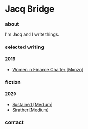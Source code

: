 <!--
Here is a template for the site if you want to try and write the page yourself. I have tried to add in comments to help you fill in the details. Message me on twitter or email if you have any questions.

The content of the webpape is controlled by the index.html file. The changes you make to this will change the writing you see on the page.

All the design of the page (font, colours etc.) is controlled by the main.css file. You are welcome to customise this anyway you like.

You can open this html file using your browser. If you make a change to this or the main.css and save it, you can then see the change by refreshing your browser.
 -->

<!DOCTYPE html>
<html lang="en" dir="ltr">
<head>
<meta charset="UTF-8" />
<meta name="viewport" content="width=device-width, initial-scale=1.0, user-scalable=no" />
<link rel="stylesheet" type="text/css" href="main.css" />
<link rel="stylesheet" type="text/css" href="colour.css" />

<link rel="stylesheet" href="https://use.fontawesome.com/releases/v5.6.1/css/all.css" integrity="sha384-gfdkjb5BdAXd+lj+gudLWI+BXq4IuLW5IT+brZEZsLFm++aCMlF1V92rMkPaX4PP" crossorigin="anonymous">

<!--
Enter your name here, this is what appears in the tab label on a browser.
 -->
<title>Jacq Bridge</title>
</head>

<body>
<div class="list">

<!--
This is your name that appears at the top of the webpage
 -->
<h1 class="name">Jacq Bridge</h1>

<!--
The below space is used for filling in your bio, if you dont want a bio delete everything below.
 -->
<div class="bio">
<div class="bioTitle">
<h3>about</h3>
</div>

I'm Jacq and I write things. 

</div>

<!--
If you're deleting the bio, stop deleting from here.
 -->

<!--
Here's where we will fill in all your work.
The h3 and h4 are your headers. These help split the links into categories.
The <a ... part is a link.

Replace the google link with the link to your Work
Replace "Work Title [Journal]" with whatever you like.

The <br> is a line brake. This makes sure each link is on a new line.
 -->


<h3>selected writing</h3>
<h4>2019</h4>

<ul>
<li><a href="https://monzo.com/blog/women-in-finance-charter-update" target="_blank">Women in Finance Charter [Monzo]</a></li>

</ul>

<h3>fiction</h3>
<h4>2020</h4>
<ul>
<li><a href="https://medium.com/@jacqu/sustained-e89bcfa01273" target="_blank">Sustained [Medium]</a></li>
<li><a href="https://medium.com/@jacqu/strather-d952586d637f" target="_blank">Strather [Medium]</a></li>

</ul>
</div>


<!--
This is the section with the contact and the social buttons. Edit it however you want.
 -->
<div class="contact">
<h3>contact</h3>

<!--
To link to a direct email then include "mailto:youremail@example.com"

To link to a site add the URL in between the "" for the 'href=""'
 -->
<a href="mailto:jacquettabridge@gmail.com"><i class="fas fa-envelope"></i></a>
<a href="https://twitter.com/jacqbridge" target="_blank"><i class="fab fa-twitter"></i></a>

<!--
If you have more social media or contact links you can keep adding them.
The icons I'm using are the fontawesome ones.
You can find all the icons avaliable by going to fontawesome.com


-->
</div>


</body>
</html>
